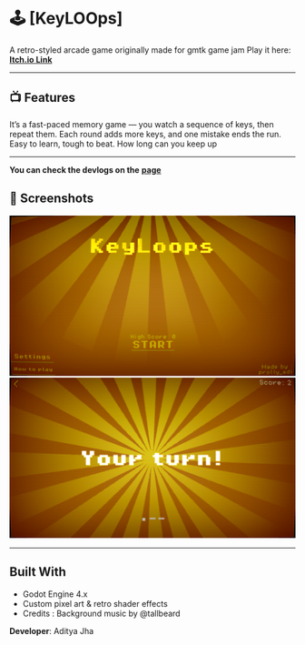 # 🕹️ [KeyLOOps]

A retro-styled arcade game originally made for gmtk game jam
Play it here: [**Itch.io Link**](https://prolly-adi.itch.io/keyloops)  

---

## 📺 Features

It’s a fast-paced memory game — you watch a sequence of keys, then repeat them.
Each round adds more keys, and one mistake ends the run.
Easy to learn, tough to beat. How long can you keep up

---

**You can check the devlogs on the** [**page**](https://prolly-adi.itch.io/keyloops/devlog/1005665/post-jam-update-quality-of-life-visual-tweaks-for-my-game-keyloops)

## 🎨 Screenshots

![screenshot1](https://github.com/Aditya-J07/KeyLOOps/blob/main/screenshot2.png?raw=true)  
![screenshot2](https://github.com/Aditya-J07/KeyLOOps/blob/main/screenshot1.png?raw=true)

---

## Built With
- Godot Engine 4.x
- Custom pixel art & retro shader effects
- Credits : Background music by @tallbeard

**Developer**: Aditya Jha
